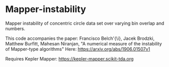 # Mapper-instability
Mapper instability of concentric circle data set over varying bin overlap and numbers.

This code accompanies the paper:
Francisco Belch\'{\i}, Jacek Brodzki, Matthew Burfitt, Mahesan Niranjan,
"A numerical measure of the instability of Mapper-type algorithms"
Here: https://arxiv.org/abs/1906.01507v1

Requires Kepler Mapper:
https://kepler-mapper.scikit-tda.org
